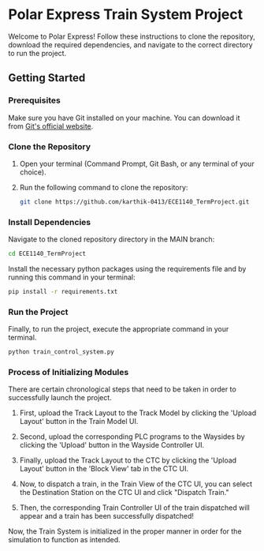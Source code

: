 # Polar Express Train System Project

Welcome to Polar Express! Follow these instructions to clone the repository, download the required dependencies, and navigate to the correct directory to run the project.

## Getting Started

### Prerequisites
Make sure you have Git installed on your machine. You can download it from [Git's official website](https://git-scm.com/).

### Clone the Repository
1. Open your terminal (Command Prompt, Git Bash, or any terminal of your choice).
2. Run the following command to clone the repository:

    ```bash
    git clone https://github.com/karthik-0413/ECE1140_TermProject.git
    ```

### Install Dependencies
Navigate to the cloned repository directory in the MAIN branch:

```bash
cd ECE1140_TermProject
```

Install the necessary python packages using the requirements file and by running this command in your terminal:

```bash
pip install -r requirements.txt 
```

### Run the Project
Finally, to run the project, execute the appropriate command in your terminal.

```bash
python train_control_system.py
```

### Process of Initializing Modules
There are certain chronological steps that need to be taken in order to successfully launch the project.

1. First, upload the Track Layout to the Track Model by clicking the 'Upload Layout' button in the Train Model UI.

2. Second, upload the corresponding PLC programs to the Waysides by clicking the 'Upload' button in the Wayside Controller UI.

3. Finally, upload the Track Layout to the CTC by clicking the 'Upload Layout' button in the 'Block View' tab in the CTC UI.

4. Now, to dispatch a train, in the Train View of the CTC UI, you can select the Destination Station on the CTC UI and click "Dispatch Train."

5. Then, the corresponding Train Controller UI of the train dispatched will appear and a train has been successfully dispatched!

Now, the Train System is initialized in the proper manner in order for the simulation to function as intended.